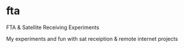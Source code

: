 # fta
FTA &amp; Satellite Receiving Experiments 

My experiments and fun with sat receiption & remote internet projects 
